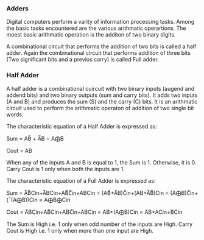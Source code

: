 ### Adders
Digital computers perform a varity of information processing tasks. Among the basic tasks encountered are the various arithmatic operartions. The moest basic arithmatic operation is the additon of two binary digits.

A combinational circuit that performs the addition of two bits is called a half adder. Again the combinational circuit that performs addition of three bits (Two significant bits and a previos carry) is called Full adder.

### Half Adder
A half adder is a combinational cuircuit with two binary inputs (augend and addend bits) and two binary outputs (sum and carry bits). It adds two inputs (A and B) and produces the sum (S) and the carry (C) bits. It is an arithmatic circuit used to perform the arithmatic operaton of addition of two single bit words.

The characteristic equation of a Half Adder is expressed as:

Sum = AB̅ + A̅B
    = A⨁B
    
Cout = AB

When any of the inputs A and B is equal to 1, the Sum is 1. Otherwise, it is 0.
Carry Cout is 1 only when both the inputs are 1.

The characteristic equation of a Full Adder is expressed as:

Sum = A̅B̅Cin+A̅BCin+AB̅C̅in+ABCin
       = (AB̅+A̅B)C̅in+(AB+A̅B̅)Cin
       = (A⨁B)C̅in+(¯(A⨁B))Cin
       = A⨁B⨁Cin

Cout = A̅BCin+AB̅Cin+ABC̅in+ABCin
     = AB+(A⨁B)Cin
     = AB+ACin+BCin

The Sum is High i.e. 1 only when odd number of the inputs are High.
Carry Cout is High i.e. 1 only when more than one input are High.

